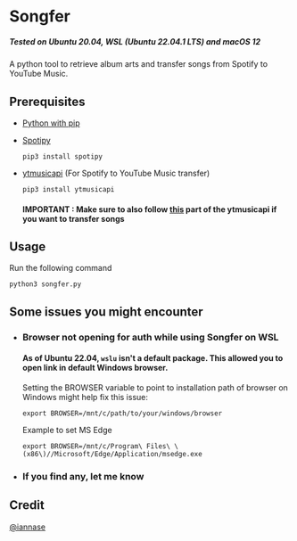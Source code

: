# Songfer
##### Tested on Ubuntu 20.04, WSL (Ubuntu 22.04.1 LTS) and macOS 12
A python tool to retrieve album arts and transfer songs from Spotify to YouTube Music.


## Prerequisites

- [Python with pip](https://www.python.org/downloads/)

- [Spotipy](https://spotipy.readthedocs.io/en/master/)

  ```
  pip3 install spotipy
  ```
- [ytmusicapi](https://ytmusicapi.readthedocs.io/en/latest/) (For Spotify to YouTube Music transfer)

  ```
  pip3 install ytmusicapi
  ``` 
  #### IMPORTANT : Make sure to also follow [this](https://ytmusicapi.readthedocs.io/en/latest/setup.html#authenticated-requests) part of the ytmusicapi if you want to transfer songs

## Usage

Run the following command
```
python3 songfer.py
```

## Some issues you might encounter

- ### Browser not opening for auth while using Songfer on WSL

  #### As of Ubuntu 22.04, `wslu` isn't a default package. This allowed you to open link in default Windows browser.
  
    Setting the BROWSER variable to point to installation path of browser on Windows might help fix this issue: 

    ```
    export BROWSER=/mnt/c/path/to/your/windows/browser
    ```

    Example to set MS Edge 

    ```
    export BROWSER=/mnt/c/Program\ Files\ \(x86\)//Microsoft/Edge/Application/msedge.exe
    ```

- ### If you find any, let me know

## Credit

<a href="https://gist.github.com/iannase/38427b791a860a1f791b5fbba1791592">@iannase</a>
